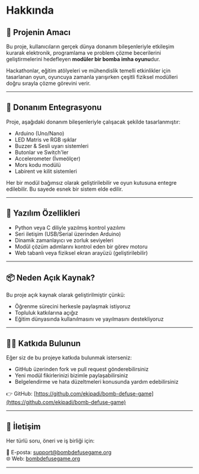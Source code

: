 # Hakkında

## 🎯 Projenin Amacı

Bu proje, kullanıcıların gerçek dünya donanım bileşenleriyle etkileşim kurarak elektronik, programlama ve problem çözme becerilerini geliştirmelerini hedefleyen **modüler bir bomba imha oyunu**dur.

Hackathonlar, eğitim atölyeleri ve mühendislik temelli etkinlikler için tasarlanan oyun, oyuncuya zamanla yarışırken çeşitli fiziksel modülleri doğru sırayla çözme görevini verir.

---

## 🔌 Donanım Entegrasyonu

Proje, aşağıdaki donanım bileşenleriyle çalışacak şekilde tasarlanmıştır:

- Arduino (Uno/Nano)
- LED Matris ve RGB ışıklar
- Buzzer & Sesli uyarı sistemleri
- Butonlar ve Switch'ler
- Accelerometer (İvmeölçer)
- Mors kodu modülü
- Labirent ve kilit sistemleri

Her bir modül bağımsız olarak geliştirilebilir ve oyun kutusuna entegre edilebilir. Bu sayede esnek bir sistem elde edilir.

---

## 🧠 Yazılım Özellikleri

- Python veya C diliyle yazılmış kontrol yazılımı
- Seri iletişim (USB/Serial üzerinden Arduino)
- Dinamik zamanlayıcı ve zorluk seviyeleri
- Modül çözüm adımlarını kontrol eden bir görev motoru
- Web tabanlı veya fiziksel ekran arayüzü (geliştirilebilir)

---

## 📦 Neden Açık Kaynak?

Bu proje açık kaynak olarak geliştirilmiştir çünkü:

- Öğrenme sürecini herkesle paylaşmak istiyoruz
- Topluluk katkılarına açığız
- Eğitim dünyasında kullanılmasını ve yayılmasını destekliyoruz

---

## 👨‍💻 Katkıda Bulunun

Eğer siz de bu projeye katkıda bulunmak isterseniz:

- GitHub üzerinden fork ve pull request gönderebilirsiniz
- Yeni modül fikirlerinizi bizimle paylaşabilirsiniz
- Belgelendirme ve hata düzeltmeleri konusunda yardım edebilirsiniz

👉 GitHub: [https://github.com/ekipadi/bomb-defuse-game](https://github.com/ekipadi/bomb-defuse-game)

---

## 📧 İletişim

Her türlü soru, öneri ve iş birliği için:

📩 E-posta: support@bombdefusegame.org  
🌐 Web: [bombdefusegame.org](https://bombdefusegame.org)

---

